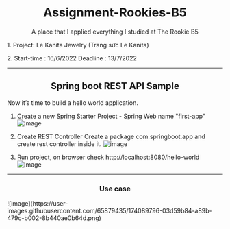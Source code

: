 <h1 align="center">Assignment-Rookies-B5</h1>
<p align="center">A place that I applied everything I studied at The Rookie B5</p>
<p>1. Project: Le Kanita Jewelry (Trang sức Le Kanita)</p>
<p>2. Start-time : 16/6/2022 Deadline : 13/7/2022</p>
<hr/>
<h2 align="center">Spring boot REST API Sample</h2>
 
Now it’s time to build a hello world application.

1. Create a new Spring Starter Project - Spring Web name "first-app"
![image](https://user-images.githubusercontent.com/65879435/174084496-3890d323-eae3-4d60-8cb1-a0571f05c536.png)

2. Create REST Controller
Create a package com.springboot.app and create rest controller inside it.
![image](https://user-images.githubusercontent.com/65879435/174084563-5f700464-0530-4dce-ade6-7478e43ddb44.png)

3. Run project, on browser check http://localhost:8080/hello-world
![image](https://user-images.githubusercontent.com/65879435/174084650-6e65c8cd-587b-454d-ba1d-5286773a4c1b.png)
<hr/>

<h3 align="center">Use case</h3>
![image](https://user-images.githubusercontent.com/65879435/174089796-03d59b84-a89b-479c-b002-8b440ae0b64d.png)


